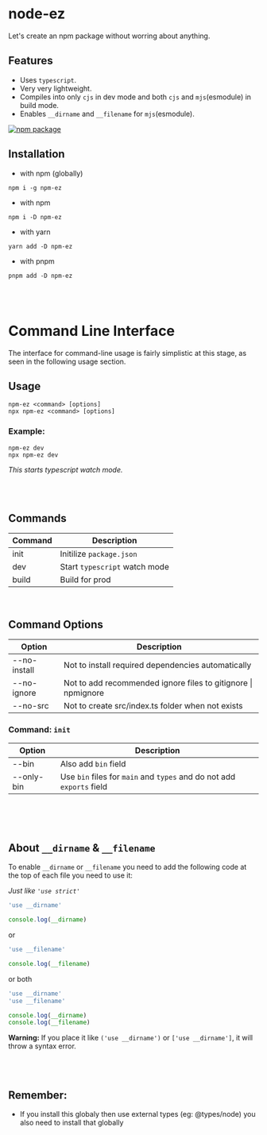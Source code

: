 # node-ez

Let's create an npm package without worring about anything.

## Features

- Uses `typescript`.
- Very very lightweight.
- Compiles into only `cjs` in dev mode and both `cjs` and `mjs`(esmodule) in build mode.
- Enables `__dirname` and `__filename` for `mjs`(esmodule).

<a href="https://npmjs.com/package/npm-ez">
  <img src="https://img.shields.io/npm/v/npm-ez" alt="npm package"> 
</a>

<br/>

## Installation

- with npm (globally)

```shell
npm i -g npm-ez
```

- with npm

```shell
npm i -D npm-ez
```

- with yarn

```shell
yarn add -D npm-ez
```

- with pnpm

```shell
pnpm add -D npm-ez
```

<br/>
<br/>

# Command Line Interface

The interface for command-line usage is fairly simplistic at this stage, as seen in the following usage section.

## Usage

```shell
npm-ez <command> [options]
npx npm-ez <command> [options]
```

### Example:

```shell
npm-ez dev
npx npm-ez dev
```

_This starts typescript watch mode._

<br/>
<br/>

## Commands

| Command | Description                   |
| ------- | ----------------------------- |
| init    | Initilize `package.json`      |
| dev     | Start `typescript` watch mode |
| build   | Build for prod                |

<br/>

## Command Options

| Option       | Description                                                   |
| ------------ | ------------------------------------------------------------- |
| --no-install | Not to install required dependencies automatically            |
| --no-ignore  | Not to add recommended ignore files to gitignore \| npmignore |
| --no-src     | Not to create src/index.ts folder when not exists             |

### Command: `init`

| Option     | Description                                                           |
| ---------- | --------------------------------------------------------------------- |
| --bin      | Also add `bin` field                                                  |
| --only-bin | Use `bin` files for `main` and `types` and do not add `exports` field |

<br/>
<br/>
<br/>

## About `__dirname` & `__filename`

To enable `__dirname` or `__filename` you need to add the following code at the top of each file you need to use it:

_Just like `'use strict'`_

```javascript
'use __dirname'

console.log(__dirname)
```

or

```javascript
'use __filename'

console.log(__filename)
```

or both

```javascript
'use __dirname'
'use __filename'

console.log(__dirname)
console.log(__filename)
```

**Warning:** If you place it like `('use __dirname')` or `['use __dirname']`, it will throw a syntax error.

<br/>
<br/>

## **Remember:**

- If you install this globaly then use external types (eg: @types/node) you also need to install that globally
